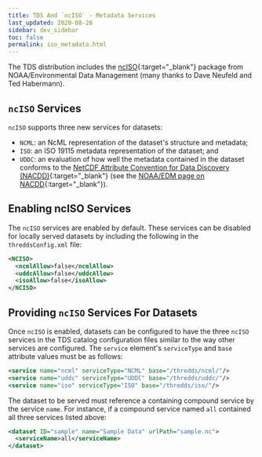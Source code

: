 ```yaml
---
title: TDS And `ncISO` - Metadata Services
last_updated: 2020-08-26
sidebar: dev_sidebar
toc: false
permalink: iso_metadata.html
---
```


The TDS distribution includes the [ncISO](https://www.ngdc.noaa.gov/wiki/index.php/NcISO){:target="_blank"} package from NOAA/Environmental Data Management (many thanks to Dave Neufeld and Ted Habermann).

## `ncISO` Services
`ncISO` supports three new services for datasets:
* `NCML`: an NcML representation of the dataset's structure and metadata;
* `ISO`: an ISO 19115 metadata representation of the dataset; and
* `UDDC`: an evaluation of how well the metadata contained in the dataset conforms to the [NetCDF Attribute Convention for Data Discovery (NACDD)](https://www.unidata.ucar.edu/software/netcdf-java/v4.6/metadata/DataDiscoveryAttConvention.html){:target="_blank"} (see the [NOAA/EDM page on NACDD](http://wiki.esipfed.org/index.php/Category:Attribute_Conventions_Dataset_Discovery){:target="_blank"}). 

## Enabling ncISO Services

The `ncISO` services are enabled by default. 
These services can be disabled for locally served datasets by including the following in the `threddsConfig.xml` file:

~~~xml
<NCISO>
  <ncmlAllow>false</ncmlAllow>
  <uddcAllow>false</uddcAllow>
  <isoAllow>false</isoAllow>
</NCISO>
~~~

## Providing `ncISO` Services For Datasets

Once `ncISO` is enabled, datasets can be configured to have the three `ncISO` services in the TDS catalog configuration files similar to the way other services are configured.
The `service` element's `serviceType` and `base` attribute values must be as follows: 

~~~xml
<service name="ncml" serviceType="NCML" base="/thredds/ncml/"/>
<service name="uddc" serviceType="UDDC" base="/thredds/uddc/"/>
<service name="iso" serviceType="ISO" base="/thredds/iso/"/>
~~~

The dataset to be served must reference a containing compound service by the service `name`.
For instance, if a compound service named `all` contained all three services listed above: 

~~~xml
<dataset ID="sample" name="Sample Data" urlPath="sample.nc">
  <serviceName>all</serviceName>
</dataset>
~~~
